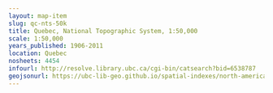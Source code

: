 ```yaml
---
layout: map-item
slug: qc-nts-50k
title: Quebec, National Topographic System, 1:50,000
scale: 1:50,000
years_published: 1906-2011
location: Quebec
nosheets: 4454
infourl: http://resolve.library.ubc.ca/cgi-bin/catsearch?bid=6538787
geojsonurl: https://ubc-lib-geo.github.io/spatial-indexes/north-america/canada_quebec_50k_nts.geojson
---
```

